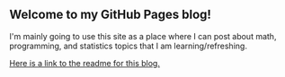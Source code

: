 ## Welcome to my GitHub Pages blog!

I'm mainly going to use this site as a place where I can post about math, programming, and statistics topics that I am learning/refreshing.

[Here is a link to the readme for this blog.](./README.md)
